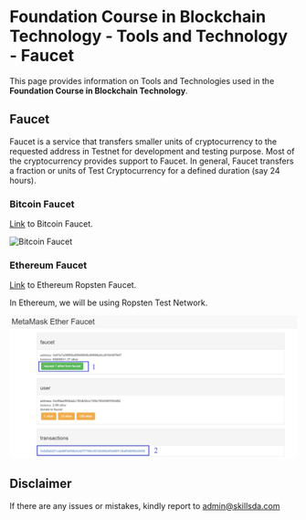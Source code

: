 # Foundation Course in Blockchain Technology - Tools and Technology - Faucet

This page provides information on Tools and Technologies used in the <b>Foundation Course in Blockchain Technology</b>.

## Faucet 

Faucet is a service that transfers smaller units of cryptocurrency to the requested address in Testnet for development and testing purpose. Most of the 
cryptocurrency provides support to Faucet. In general, Faucet transfers a fraction or units of Test Cryptocurrency for a defined duration (say 24 hours).

### Bitcoin Faucet 

[Link](https://testnet-faucet.mempool.co/) to Bitcoin Faucet.

![Bitcoin Faucet](../Assets/Bitcoin_Facuet_UI.png)

### Ethereum Faucet

[Link](https://faucet.metamask.io/) to Ethereum Ropsten Faucet.

In Ethereum, we will be using Ropsten Test Network. 

![Ropsten Faucet](../Assets/Ethereum_Ropsten_Faucet_UI.png)

## Disclaimer
If there are any issues or mistakes, kindly report to admin@skillsda.com
